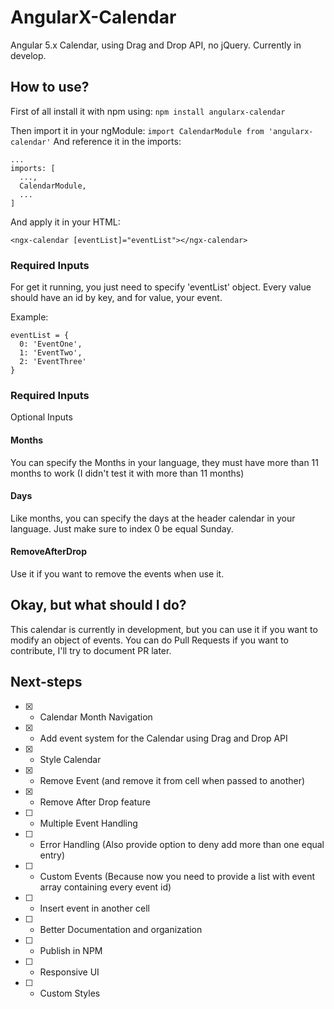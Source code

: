 # AngularX-Calendar

Angular 5.x Calendar, using Drag and Drop API, no jQuery.
Currently in develop.

## How to use?
First of all install it with npm using:
```npm install angularx-calendar```

Then import it in your ngModule:
```import CalendarModule from 'angularx-calendar'```
And reference it in the imports:
```
...
imports: [
  ...,
  CalendarModule,
  ...
]
```
And apply it in your HTML:
```
<ngx-calendar [eventList]="eventList"></ngx-calendar>
```

### Required Inputs
For get it running, you just need to specify 'eventList' object. Every value should have an id by key, and for value, your event.

Example: 
```
eventList = {
  0: 'EventOne',
  1: 'EventTwo',
  2: 'EventThree'
}
```
### Required Inputs
Optional Inputs

#### Months
You can specify the Months in your language, they must have more than 11 months to work (I didn't test it with more than 11 months)

#### Days
Like months, you can specify the days at the header calendar in your language. Just make sure to index 0 be equal Sunday.

#### RemoveAfterDrop
Use it if you want to remove the events when use it.

## Okay, but what should I do?
This calendar is currently in development, but you can use it if you want to modify an object of events. You can do Pull Requests if you want to contribute, I'll try to document PR later.

## Next-steps
- [x] - Calendar Month Navigation
- [x] - Add event system for the Calendar using Drag and Drop API
- [x] - Style Calendar
- [x] - Remove Event (and remove it from cell when passed to another)
- [x] - Remove After Drop feature
- [ ] - Multiple Event Handling
- [ ] - Error Handling (Also provide option to deny add more than one equal entry)
- [ ] - Custom Events (Because now you need to provide a list with event array containing every event id)
- [ ] - Insert event in another cell
- [ ] - Better Documentation and organization
- [ ] - Publish in NPM
- [ ] - Responsive UI
- [ ] - Custom Styles

